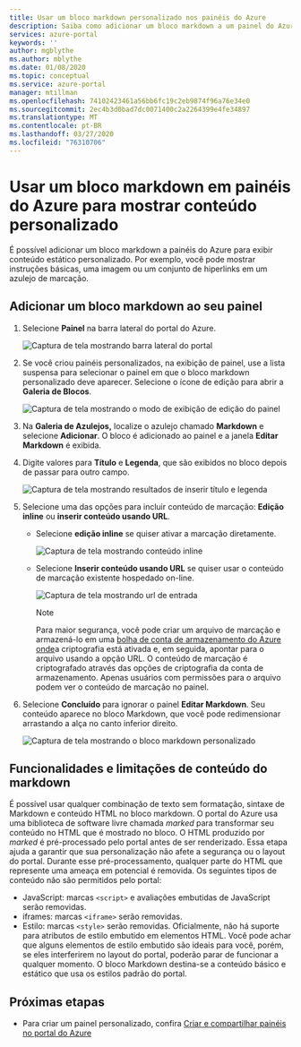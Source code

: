 ```yaml
---
title: Usar um bloco markdown personalizado nos painéis do Azure
description: Saiba como adicionar um bloco markdown a um painel do Azure para exibir conteúdo estático
services: azure-portal
keywords: ''
author: mgblythe
ms.author: mblythe
ms.date: 01/08/2020
ms.topic: conceptual
ms.service: azure-portal
manager: mtillman
ms.openlocfilehash: 74102423461a56bb6fc19c2eb9874f96a76e34e0
ms.sourcegitcommit: 2ec4b3d0bad7dc0071400c2a2264399e4fe34897
ms.translationtype: MT
ms.contentlocale: pt-BR
ms.lasthandoff: 03/27/2020
ms.locfileid: "76310706"
---
```

# <a name="use-a-markdown-tile-on-azure-dashboards-to-show-custom-content"></a>Usar um bloco markdown em painéis do Azure para mostrar conteúdo personalizado

É possível adicionar um bloco markdown a painéis do Azure para exibir conteúdo estático personalizado. Por exemplo, você pode mostrar instruções básicas, uma imagem ou um conjunto de hiperlinks em um azulejo de marcação.

## <a name="add-a-markdown-tile-to-your-dashboard"></a>Adicionar um bloco markdown ao seu painel

1. Selecione **Painel** na barra lateral do portal do Azure.

   ![Captura de tela mostrando barra lateral do portal](./media/azure-portal-markdown-tile/azure-portal-nav.png)

1. Se você criou painéis personalizados, na exibição de painel, use a lista suspensa para selecionar o painel em que o bloco markdown personalizado deve aparecer. Selecione o ícone de edição para abrir a **Galeria de Blocos**.

   ![Captura de tela mostrando o modo de exibição de edição do painel](./media/azure-portal-markdown-tile/azure-portal-dashboard-edit.png)

1. Na **Galeria de Azulejos,** localize o azulejo chamado **Markdown** e selecione **Adicionar**. O bloco é adicionado ao painel e a janela **Editar Markdown** é exibida.

1. Digite valores para **Título** e **Legenda**, que são exibidos no bloco depois de passar para outro campo.

   ![Captura de tela mostrando resultados de inserir título e legenda](./media/azure-portal-markdown-tile/azure-portal-dashboard-enter-title.png)

1. Selecione uma das opções para incluir conteúdo de marcação: **Edição inline** ou **inserir conteúdo usando URL**.

   - Selecione **edição inline** se quiser ativar a marcação diretamente.

      ![Captura de tela mostrando conteúdo inline](./media/azure-portal-markdown-tile/azure-portal-dashboard-markdown-inline-content.png)

   - Selecione **Inserir conteúdo usando URL** se quiser usar o conteúdo de marcação existente hospedado on-line.

      ![Captura de tela mostrando url de entrada](./media/azure-portal-markdown-tile/azure-portal-dashboard-markdown-url.png)

      > [!NOTE]
      > Para maior segurança, você pode criar um arquivo de marcação e armazená-lo em uma [bolha de conta de armazenamento do Azure onde](../storage/common/storage-service-encryption.md)a criptografia está ativada e, em seguida, apontar para o arquivo usando a opção URL. O conteúdo de marcação é criptografado através das opções de criptografia da conta de armazenamento. Apenas usuários com permissões para o arquivo podem ver o conteúdo de marcação no painel.

1. Selecione **Concluído** para ignorar o painel **Editar Markdown**. Seu conteúdo aparece no bloco Markdown, que você pode redimensionar arrastando a alça no canto inferior direito.

   ![Captura de tela mostrando o bloco markdown personalizado](./media/azure-portal-markdown-tile/azure-portal-custom-markdown-tile.png)

## <a name="markdown-content-capabilities-and-limitations"></a>Funcionalidades e limitações de conteúdo do markdown

É possível usar qualquer combinação de texto sem formatação, sintaxe de Markdown e conteúdo HTML no bloco markdown. O portal do Azure usa uma biblioteca de software livre chamada _marked_ para transformar seu conteúdo no HTML que é mostrado no bloco. O HTML produzido por _marked_ é pré-processado pelo portal antes de ser renderizado. Essa etapa ajuda a garantir que sua personalização não afete a segurança ou o layout do portal. Durante esse pré-processamento, qualquer parte do HTML que represente uma ameaça em potencial é removida. Os seguintes tipos de conteúdo não são permitidos pelo portal:

* JavaScript: marcas `<script>` e avaliações embutidas de JavaScript serão removidas.
* iframes: marcas `<iframe>` serão removidas.
* Estilo: marcas `<style>` serão removidas. Oficialmente, não há suporte para atributos de estilo embutido em elementos HTML. Você pode achar que alguns elementos de estilo embutido são ideais para você, porém, se eles interferirem no layout do portal, poderão parar de funcionar a qualquer momento. O bloco Markdown destina-se a conteúdo básico e estático que usa os estilos padrão do portal.

## <a name="next-steps"></a>Próximas etapas

* Para criar um painel personalizado, confira [Criar e compartilhar painéis no portal do Azure](../azure-portal/azure-portal-dashboards.md)
